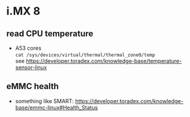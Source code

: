 # i.MX 8

## read CPU temperature
* A53 cores  
```cat /sys/devices/virtual/thermal/thermal_zone0/temp  ```  
see <https://developer.toradex.com/knowledge-base/temperature-sensor-linux>

## eMMC health
* something like SMART: <https://developer.toradex.com/knowledge-base/emmc-linux#Health_Status>
